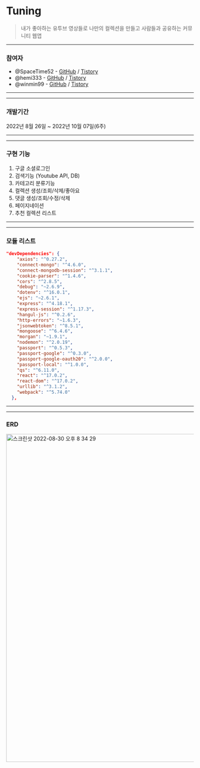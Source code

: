 # **Tuning**

> 내가 좋아하는 유투브 영상들로 나만의 컬렉션을 만들고 사람들과 공유하는 커뮤니티 웹앱

<hr>

### **참여자**

- @SpaceTime52 - [GitHub](https://github.com/SpaceTime52) / [Tistory]()
- @hemi333 - [GitHub](https://github.com/hemi333) / [Tistory](https://bo-hyemi-an.tistory.com/)
- @winmin99 - [GitHub](https://github.com/winmin99) / [Tistory]()

<hr>

---

### **개발기간**

2022년 8월 26일 ~ 2022년 10월 07일(6주)

<hr>

---


### **구현 기능**

1. 구글 소셜로그인
2. 검색기능 (Youtube API, DB)
3. 카테고리 분류기능
4. 컬렉션 생성/조회/삭제/좋아요
5. 댓글 생성/조회/수정/삭제
6. 페이지네이션
7. 추천 컬렉션 리스트 

<hr>

---

### **모듈 리스트**

```json
"devDependencies": {
    "axios": "^0.27.2",
    "connect-mongo": "^4.6.0",
    "connect-mongodb-session": "^3.1.1",
    "cookie-parser": "^1.4.6",
    "cors": "^2.8.5",
    "debug": "~2.6.9",
    "dotenv": "^16.0.1",
    "ejs": "~2.6.1",
    "express": "^4.18.1",
    "express-session": "^1.17.3",
    "hangul-js": "^0.2.6",
    "http-errors": "~1.6.3",
    "jsonwebtoken": "^8.5.1",
    "mongoose": "^6.4.6",
    "morgan": "~1.9.1",
    "nodemon": "^2.0.19",
    "passport": "^0.5.3",
    "passport-google": "^0.3.0",
    "passport-google-oauth20": "^2.0.0",
    "passport-local": "^1.0.0",
    "qs": "^6.11.0",
    "react": "^17.0.2",
    "react-dom": "^17.0.2",
    "urllib": "^3.1.2",
    "webpack": "^5.74.0"
  },
```

<hr>

---

### **ERD**

<img width="881" alt="스크린샷 2022-08-30 오후 8 34 29" src="https://user-images.githubusercontent.com/71807433/190443295-f02acb16-e570-4e94-991b-b69ae072584e.png">
